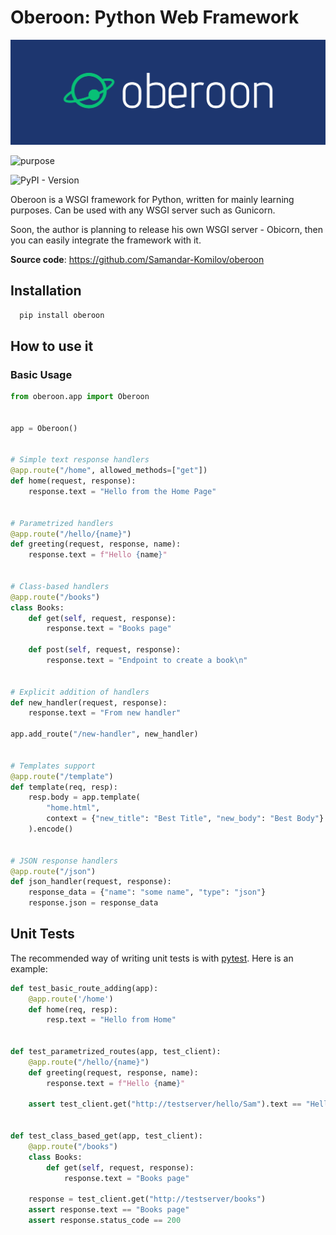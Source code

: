 # Oberoon: Python Web Framework

![Oberoon logo](./oberoon.png)

![purpose](https://img.shields.io/badge/purpose-learning-green)

![PyPI - Version](https://img.shields.io/pypi/v/oberoon)

Oberoon is a WSGI framework for Python, written for mainly learning purposes. Can be used with any WSGI server such as Gunicorn. 

Soon, the author is planning to release his own WSGI server - Obicorn, then you can easily integrate the framework with it.

**Source code**: https://github.com/Samandar-Komilov/oberoon

## Installation

```bash
  pip install oberoon
```

## How to use it

### Basic Usage

```python
from oberoon.app import Oberoon


app = Oberoon()


# Simple text response handlers
@app.route("/home", allowed_methods=["get"])
def home(request, response):
    response.text = "Hello from the Home Page"


# Parametrized handlers
@app.route("/hello/{name}")
def greeting(request, response, name):
    response.text = f"Hello {name}"


# Class-based handlers
@app.route("/books")
class Books:
    def get(self, request, response):
        response.text = "Books page"
    
    def post(self, request, response):
        response.text = "Endpoint to create a book\n"


# Explicit addition of handlers
def new_handler(request, response):
    response.text = "From new handler"

app.add_route("/new-handler", new_handler)


# Templates support
@app.route("/template")
def template(req, resp):
    resp.body = app.template(
        "home.html",
        context = {"new_title": "Best Title", "new_body": "Best Body"}
    ).encode()


# JSON response handlers
@app.route("/json")
def json_handler(request, response):
    response_data = {"name": "some name", "type": "json"}
    response.json = response_data
```

## Unit Tests

The recommended way of writing unit tests is with [pytest](https://docs.pytest.org/en/stable/). Here is an example:

```python
def test_basic_route_adding(app):
    @app.route('/home')
    def home(req, resp):
        resp.text = "Hello from Home"


def test_parametrized_routes(app, test_client):
    @app.route("/hello/{name}")
    def greeting(request, response, name):
        response.text = f"Hello {name}"

    assert test_client.get("http://testserver/hello/Sam").text == "Hello Sam"


def test_class_based_get(app, test_client):
    @app.route("/books")
    class Books:
        def get(self, request, response):
            response.text = "Books page"

    response = test_client.get("http://testserver/books")
    assert response.text == "Books page"
    assert response.status_code == 200
```
